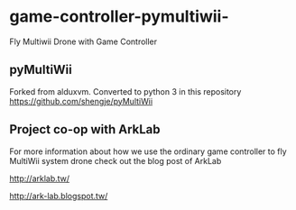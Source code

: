 # game-controller-pymultiwii-
Fly Multiwii Drone with Game Controller

## pyMultiWii 
Forked from alduxvm. Converted to python 3 in this repository https://github.com/shengje/pyMultiWii

## Project co-op with ArkLab
For more information about how we use the ordinary game controller to fly MultiWii system drone check out the blog post of ArkLab

http://arklab.tw/

http://ark-lab.blogspot.tw/
